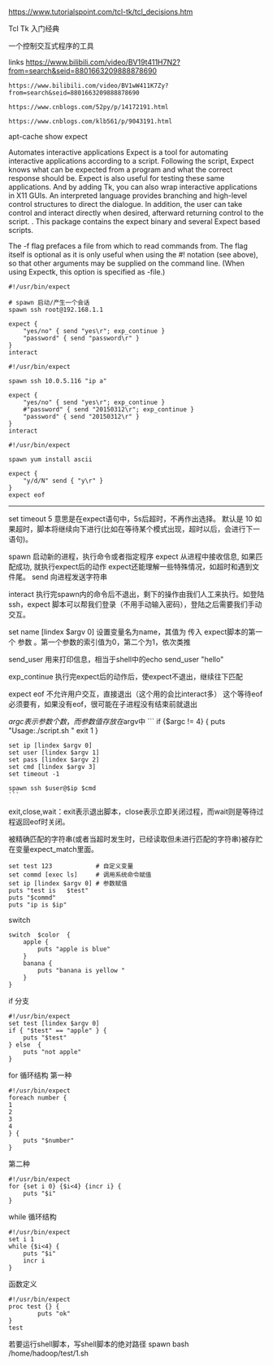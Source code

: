 https://www.tutorialspoint.com/tcl-tk/tcl_decisions.htm

Tcl Tk 入门经典

一个控制交互式程序的工具

links
    https://www.bilibili.com/video/BV19t411H7N2?from=search&seid=8801663209888878690

    https://www.bilibili.com/video/BV1wW411K7Zy?from=search&seid=8801663209888878690

    https://www.cnblogs.com/52py/p/14172191.html

    https://www.cnblogs.com/klb561/p/9043191.html

apt-cache show expect

Automates interactive applications
Expect is a tool for automating interactive applications according to a script.
Following the script, Expect knows what can be expected from a program and what
the correct response should be. Expect is also useful for testing these same
applications. And by adding Tk, you can also wrap interactive applications in
X11 GUIs. An interpreted language provides branching and high-level control
structures to direct the dialogue. In addition, the user can take control and
interact directly when desired, afterward returning control to the script.
.
This package contains the expect binary and several Expect based scripts.



The -f flag prefaces a file from which to read commands from.  The flag itself
is optional as it is only useful when using the #! notation (see above), so
that other arguments may be supplied on the command line.  (When using Expectk,
this option is specified as -file.)


```
#!/usr/bin/expect

# spawn 启动/产生一个会话
spawn ssh root@192.168.1.1

expect {
    "yes/no" { send "yes\r"; exp_continue }
    "password" { send "password\r" }
}
interact
```

```
#!/usr/bin/expect

spawn ssh 10.0.5.116 "ip a"

expect {
    "yes/no" { send "yes\r"; exp_continue }
    #"password" { send "20150312\r"; exp_continue }
    "password" { send "20150312\r" }
}
interact
```



```
#!/usr/bin/expect

spawn yum install ascii

expect {
    "y/d/N" send { "y\r" }
}
expect eof
```


---


set timeout 5
    意思是在expect语句中，5s后超时，不再作出选择。
    默认是 10
    如果超时，脚本将继续向下进行(比如在等待某个模式出现，超时以后，会进行下一语句)。

spawn
    启动新的进程，执行命令或者指定程序
expect
    从进程中接收信息, 如果匹配成功, 就执行expect后的动作
    expect还能理解一些特殊情况，如超时和遇到文件尾。
send
    向进程发送字符串

interact
    执行完spawn内的命令后不退出，剩下的操作由我们人工来执行。如登陆ssh，expect
    脚本可以帮我们登录（不用手动输入密码），登陆之后需要我们手动交互。

set name [lindex $argv 0]
    设置变量名为name，其值为 传入 expect脚本的第一个 参数 。第一个参数的索引值为0，第二个为1，依次类推

send_user
    用来打印信息，相当于shell中的echo
    send_user "hello"

exp_continue
    执行完expect后的动作后，使expect不退出，继续往下匹配

expect eof
    不允许用户交互，直接退出（这个用的会比interact多）
    这个等待eof必须要有，如果没有eof，很可能在子进程没有结束前就退出

$argc表示参数个数，而参数值存放在$argv中
    ```
    if {$argc != 4} {
        puts "Usage:./script.sh <ip> <username> <password> <cmd>"
        exit 1
    }

    set ip [lindex $argv 0]
    set user [lindex $argv 1]
    set pass [lindex $argv 2]
    set cmd [lindex $argv 3]
    set timeout -1

    spawn ssh $user@$ip $cmd
    ```

exit,close,wait：exit表示退出脚本，close表示立即关闭过程，而wait则是等待过程返回eof时关闭。



被精确匹配的字符串(或者当超时发生时，已经读取但未进行匹配的字符串)被存贮在变量expect_match里面。




```
set test 123            # 自定义变量
set commd [exec ls]     # 调用系统命令赋值
set ip [lindex $argv 0] # 参数赋值
puts "test is   $test"
puts "$commd"
puts "ip is $ip"
```




switch

```
switch  $color  {
    apple {
        puts "apple is blue"
    }
    banana {
        puts "banana is yellow "
    }
}
```


if 分支

```
#!/usr/bin/expect
set test [lindex $argv 0]
if { "$test" == "apple" } {
    puts "$test"
} else  {
    puts "not apple"
}
```


for 循环结构
第一种
```
#!/usr/bin/expect
foreach number {
1
2
3
4
} {
    puts "$number"
}
```


第二种

```
#!/usr/bin/expect
for {set i 0} {$i<4} {incr i} {
    puts "$i"
}
```



while  循环结构

```
#!/usr/bin/expect
set i 1
while {$i<4} {
    puts "$i"
    incr i
}
```



函数定义
```
#!/usr/bin/expect
proc test {} {
        puts "ok"
}
test
```


若要运行shell脚本，写shell脚本的绝对路径
    spawn bash /home/hadoop/test/1.sh
